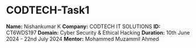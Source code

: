 # CODTECH-Task1

**Name:** Nishankumar K
**Company:** CODTECH IT SOLUTIONS
**ID:** CT6WDS197
**Domain:** Cyber Security & Ethical Hacking
**Duration:** 10th June 2024 - 22nd July 2024
**Mentor:** Mohammed Muzammil Ahmed


